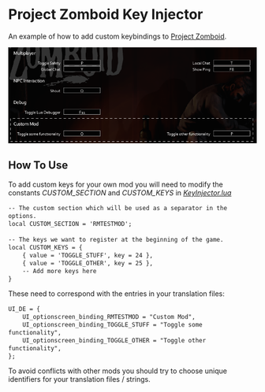 # Project Zomboid Key Injector

An example of how to add custom keybindings to [Project Zomboid](http://projectzomboid.com/).

![poster](https://raw.githubusercontent.com/rm-code/pz-keyinjector/develop/poster.png)

## How To Use

To add custom keys for your own mod you will need to modify the constants _CUSTOM_SECTION_ and _CUSTOM_KEYS_ in [_KeyInjector.lua_](https://raw.githubusercontent.com/rm-code/pz-keyinjector/develop/media/lua/client/KeyInjector.lua)

```
-- The custom section which will be used as a separator in the options.
local CUSTOM_SECTION = 'RMTESTMOD';

-- The keys we want to register at the beginning of the game.
local CUSTOM_KEYS = {
    { value = 'TOGGLE_STUFF', key = 24 },
	{ value = 'TOGGLE_OTHER', key = 25 },
	-- Add more keys here
}

```

These need to correspond with the entries in your translation files:

```
UI_DE = {
    UI_optionscreen_binding_RMTESTMOD = "Custom Mod",
    UI_optionscreen_binding_TOGGLE_STUFF = "Toggle some functionality",
    UI_optionscreen_binding_TOGGLE_OTHER = "Toggle other functionality",
};

```

To avoid conflicts with other mods you should try to choose unique identifiers for your translation files / strings.